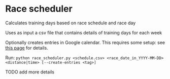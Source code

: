 # Race scheduler
Calculates training days based on race schedule and race day

Uses as input a csv file that contains details of training days for each week

Optionally creates entries in Google calendar. This requires some setup: see [this page](https://developers.google.com/calendar/api/quickstart/python) for details.

Run: `python race_scheduler.py <schedule.csv> <race_date_in_YYYY-MM-DD> <distance|time> [--create-entries <tag>]`

TODO add more details